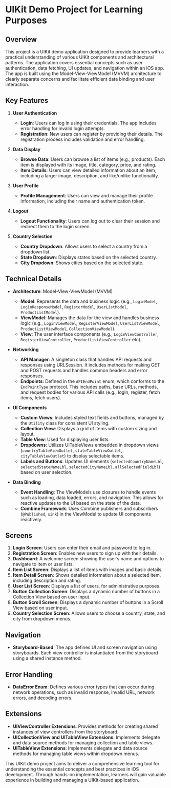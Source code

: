 # UIKit Demo Project for Learning Purposes

## Overview
This project is a UIKit demo application designed to provide learners with a practical understanding of various UIKit components and architectural patterns. The application covers essential concepts such as user authentication, data fetching, UI updates, and navigation within an iOS app. The app is built using the Model-View-ViewModel (MVVM) architecture to clearly separate concerns and facilitate efficient data binding and user interaction.

## Key Features

1. **User Authentication**
   - **Login**: Users can log in using their credentials. The app includes error handling for invalid login attempts.
   - **Registration**: New users can register by providing their details. The registration process includes validation and error handling.

2. **Data Display**
   - **Browse Data**: Users can browse a list of items (e.g., products). Each item is displayed with its image, title, category, price, and rating.
   - **Item Details**: Users can view detailed information about an item, including a larger image, description, and like/unlike functionality.

3. **User Profile**
   - **Profile Management**: Users can view and manage their profile information, including their name and authentication token.

4. **Logout**
   - **Logout Functionality**: Users can log out to clear their session and redirect them to the login screen.

4. **Country Selection**
   - **Country Dropdown**: Allows users to select a country from a dropdown list.
   - **State Dropdown**: Displays states based on the selected country.
   - **City Dropdown**: Shows cities based on the selected state.

## Technical Details

- **Architecture**: Model-View-ViewModel (MVVM)
  - **Model**: Represents the data and business logic (e.g., `LoginModel`, `LoginResponseModel`, `RegisterModel`, `UserListModel`, `ProductListModel`).
  - **ViewModel**: Manages the data for the view and handles business logic (e.g., `LoginViewModel`, `RegisterViewModel`, `UserListViewModel`, `ProductListViewModel`, `CollectionViewModel`).
  - **View**: The user interface components (e.g., `LoginViewController`, `RegisterViewController`, `ProductListViewController` etc).

- **Networking**
  - **API Manager**: A singleton class that handles API requests and responses using URLSession. It includes methods for making GET and POST requests and handles common headers and error responses.
  - **Endpoints**: Defined in the `APIEndPoint` enum, which conforms to the `EndPointType` protocol. This includes paths, base URLs, methods, and request bodies for various API calls (e.g., login, register, fetch items, fetch users).

- **UI Components**
  - **Custom Views**: Includes styled text fields and buttons, managed by the `Utility` class for consistent UI styling.
  - **Collection View**: Displays a grid of items with custom sizing and layout.
  - **Table View**: Used for displaying user lists.
  - **Dropdowns**: Utilizes UITableViews embedded in dropdown views (`countryTableViewOutlet`, `stateTableViewOutlet`, `cityTableViewOutlet`) to display selectable items.
  - **Labels and Buttons**: Updates UI elements (`selectedCountryNameLbl`, `selectedStateNameLbl`, `selectedCityNameLbl`, `allSelectedFieldLbl`) based on user selection.

- **Data Binding**
  - **Event Handling**: The ViewModels use closures to handle events such as loading, data loaded, errors, and navigation. This allows for reactive updates to the UI based on the state of the data.
  - **Combine Framework**: Uses Combine publishers and subscribers (`@Published`, `sink`) in the ViewModel to update UI components reactively.

## Screens

1. **Login Screen**: Users can enter their email and password to log in.
2. **Registration Screen**: Enables new users to sign up with their details.
3. **Dashboard**: A welcome screen showing the user’s name and options to navigate to item or user lists.
4. **Item List Screen**: Displays a list of items with images and basic details.
5. **Item Detail Screen**: Shows detailed information about a selected item, including description and rating.
6. **User List Screen**: Displays a list of users, for administrative purposes.
7. **Button Collection Screen**: Displays a dynamic number of buttons in a Collection View based on user input.
8. **Button Scroll Screen**: Displays a dynamic number of buttons in a Scroll View based on user input.
9. **Country Selection Screen**: Allows users to choose a country, state, and city from dropdown menus.

## Navigation

- **Storyboard-Based**: The app defines UI and screen navigation using storyboards. Each view controller is instantiated from the storyboard using a shared instance method.

## Error Handling

- **DataError Enum**: Defines various error types that can occur during network operations, such as invalid response, invalid URL, network errors, and decoding errors.

## Extensions

- **UIViewController Extensions**: Provides methods for creating shared instances of view controllers from the storyboard.
- **UICollectionView and UITableView Extensions**: Implements delegate and data source methods for managing collection and table views.
- **UITableView Extensions**: Implements delegate and data source methods for managing table views within dropdown menus.

This UIKit demo project aims to deliver a comprehensive learning tool for understanding the essential concepts and best practices in iOS development. Through hands-on implementation, learners will gain valuable experience in building and managing a UIKit-based application.
